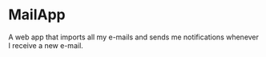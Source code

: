 # MailApp
A web app that imports all my e-mails and sends me notifications whenever I receive a new e-mail. 
